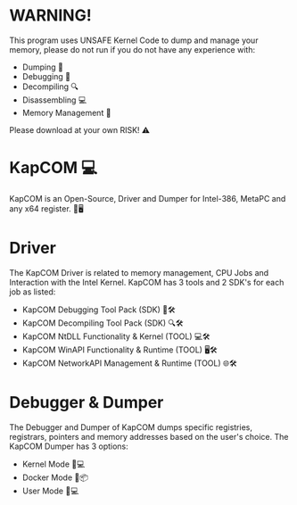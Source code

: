 # WARNING!

This program uses UNSAFE Kernel Code to dump and manage your memory, please do not run if you do not have any experience with:

* Dumping 💾
* Debugging 🐛
* Decompiling 🔍
* Disassembling 💻
* Memory Management 🧠

Please download at your own RISK! ⚠️
# KapCOM 💻

KapCOM is an Open-Source, Driver and Dumper for Intel-386, MetaPC and any x64 register. 💾🖥️
# Driver

The KapCOM Driver is related to memory management, CPU Jobs and Interaction with the Intel Kernel. KapCOM has 3 tools and 2 SDK's for each job as listed:

* KapCOM Debugging Tool Pack (SDK) 🐛🛠️
* KapCOM Decompiling Tool Pack (SDK) 🔍🛠️
* KapCOM NtDLL Functionality & Kernel (TOOL) 💻🛠️
* KapCOM WinAPI Functionality & Runtime (TOOL) 🖥️🛠️
* KapCOM NetworkAPI Management & Runtime (TOOL) 🌐🛠️

# Debugger & Dumper

The Debugger and Dumper of KapCOM dumps specific registries, registrars, pointers and memory addresses based on the user's choice. The KapCOM Dumper has 3 options:

* Kernel Mode 💾💻
* Docker Mode 🐳📦
* User Mode 👤💻
